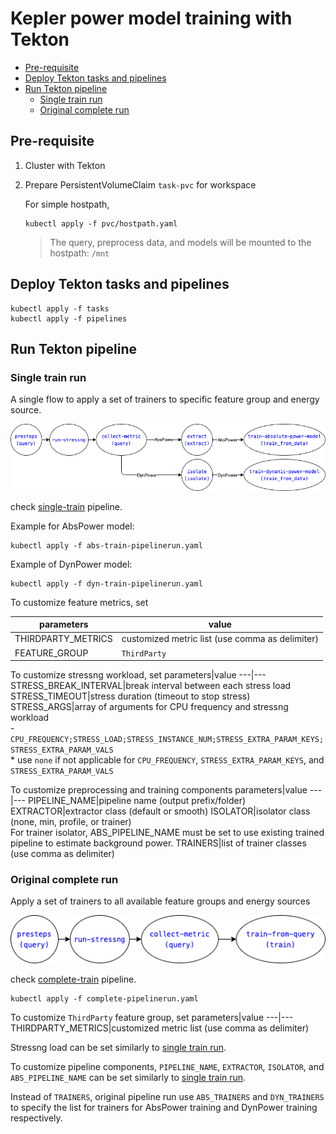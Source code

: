 # Kepler power model training with Tekton
<!-- TOC tocDepth:2..3 chapterDepth:2..6 -->

- [Pre-requisite](#pre-requisite)
- [Deploy Tekton tasks and pipelines](#deploy-tekton-tasks-and-pipelines)
- [Run Tekton pipeline](#run-tekton-pipeline)
    - [Single train run](#single-train-run)
    - [Original complete run](#original-complete-run)

<!-- /TOC -->
## Pre-requisite
1. Cluster with Tekton
2. Prepare PersistentVolumeClaim `task-pvc` for workspace
    
    For simple hostpath,
    ```
    kubectl apply -f pvc/hostpath.yaml
    ```

    > The query, preprocess data, and models will be mounted to the hostpath: `/mnt`

## Deploy Tekton tasks and pipelines

```
kubectl apply -f tasks
kubectl apply -f pipelines
```

## Run Tekton pipeline
### Single train run
A single flow to apply a set of trainers to specific feature group and energy source.

![](../fig/tekton-single-train.png)

check [single-train](./pipelines/single-train.yaml) pipeline.

Example for AbsPower model:
    
```
kubectl apply -f abs-train-pipelinerun.yaml
```

Example of DynPower model:

```
kubectl apply -f dyn-train-pipelinerun.yaml
```

To customize feature metrics, set

parameters|value
---|---
THIRDPARTY_METRICS|customized metric list (use comma as delimiter)
FEATURE_GROUP|`ThirdParty`

To customize stressng workload, set
parameters|value
---|---
STRESS_BREAK_INTERVAL|break interval between each stress load
STRESS_TIMEOUT|stress duration (timeout to stop stress)
STRESS_ARGS|array of arguments for CPU frequency and stressng workload<br>- `CPU_FREQUENCY;STRESS_LOAD;STRESS_INSTANCE_NUM;STRESS_EXTRA_PARAM_KEYS;STRESS_EXTRA_PARAM_VALS`<br>* use `none` if not applicable for `CPU_FREQUENCY`, `STRESS_EXTRA_PARAM_KEYS`, and `STRESS_EXTRA_PARAM_VALS`

To customize preprocessing and training components
parameters|value
---|---
PIPELINE_NAME|pipeline name (output prefix/folder)
EXTRACTOR|extractor class (default or smooth)
ISOLATOR|isolator class (none, min, profile, or trainer)<br> For trainer isolator, ABS_PIPELINE_NAME must be set to use existing trained pipeline to estimate background power.
TRAINERS|list of trainer classes (use comma as delimiter)

### Original complete run
Apply a set of trainers to all available feature groups and energy sources

![](../fig/tekton-complete-train.png)

check [complete-train](./pipelines/complete-train.yaml) pipeline.

```
kubectl apply -f complete-pipelinerun.yaml
```

To customize `ThirdParty` feature group, set
parameters|value
---|---
THIRDPARTY_METRICS|customized metric list (use comma as delimiter)

Stressng load can be set similarly to [single train run](#single-train-run).

To customize pipeline components, `PIPELINE_NAME`, `EXTRACTOR`, `ISOLATOR`, and `ABS_PIPELINE_NAME` can be set similarly to [single train run](#single-train-run).

Instead of `TRAINERS`, original pipeline run use `ABS_TRAINERS` and `DYN_TRAINERS` to specify the list for trainers for AbsPower training and DynPower training respectively.